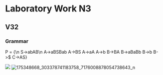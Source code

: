 # Laboratory Work N3
## V32
### Grammar
P = {\n
S->abAB\n
A->aBSBab
A->BS
A->aA
A->b
B->BA
B->aBaBb
B->b
B->$
C->AS}

![](https://user-images.githubusercontent.com/56044286/115145368-da4dd700-a059-11eb-92e0-cb4570185ba0.jpg)
![175348668_303378741183758_7176008878054738643_n](https://user-images.githubusercontent.com/56044286/115145370-db7f0400-a059-11eb-9786-f899c1a60b7d.jpg)
